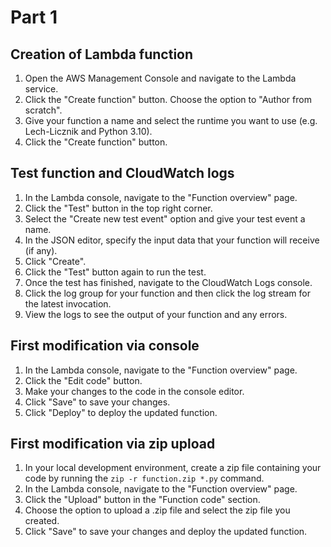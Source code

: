 # Part 1

## Creation of Lambda function
1. Open the AWS Management Console and navigate to the Lambda service.
2. Click the "Create function" button.
Choose the option to "Author from scratch".
3. Give your function a name and select the runtime you want to use (e.g. Lech-Licznik and Python 3.10).
4. Click the "Create function" button.

## Test function and CloudWatch logs
1. In the Lambda console, navigate to the "Function overview" page.
2. Click the "Test" button in the top right corner.
3. Select the "Create new test event" option and give your test event a name.
4. In the JSON editor, specify the input data that your function will receive (if any).
5. Click "Create".
6. Click the "Test" button again to run the test.
7. Once the test has finished, navigate to the CloudWatch Logs console.
8. Click the log group for your function and then click the log stream for the latest invocation.
9. View the logs to see the output of your function and any errors.

## First modification via console
1. In the Lambda console, navigate to the "Function overview" page.
2. Click the "Edit code" button.
3. Make your changes to the code in the console editor.
4. Click "Save" to save your changes.
5. Click "Deploy" to deploy the updated function.

## First modification via zip upload
1. In your local development environment, create a zip file containing your code by running the `zip -r function.zip *.py` command.
2. In the Lambda console, navigate to the "Function overview" page.
3. Click the "Upload" button in the "Function code" section.
4. Choose the option to upload a .zip file and select the zip file you created.
5. Click "Save" to save your changes and deploy the updated function.
